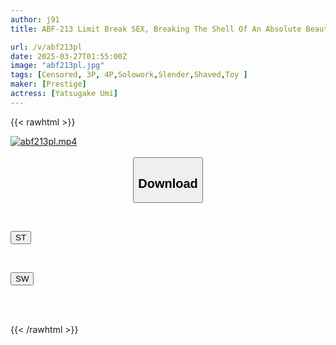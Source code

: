 ```yaml
---
author: j91
title: ABF-213 Limit Break SEX, Breaking The Shell Of An Absolute Beautiful Girl's Masochistic Awakening Sex VOL.11 Umi Yagake

url: /v/abf213pl
date: 2025-03-27T01:55:00Z
image: "abf213pl.jpg"
tags: [Censored, 3P, 4P,Solowork,Slender,Shaved,Toy	]
maker: [Prestige]
actress: [Yatsugake Umi]
---
```



{{< rawhtml >}}

<div class="video" data-videoid="LaA7QO0AZJFRVPV">
    <a href="javascript:;">
        <img src="/v/abf213pl/abf213pl.jpg" width="WIDTH" height="HEIGHT" alt="abf213pl.mp4" loading="lazy">
    </a>
</div>

<script type="text/javascript" src="https://j91.asia/asset/on-demand-st.js"></script>

<br>
  <link rel="stylesheet" href="https://j91.asia/asset/bs5.css">
  
  <center>
  <button class="btn btn-primary" type="button" data-bs-toggle="collapse" data-bs-target=".multi-collapse" aria-expanded="false" aria-controls="multiCollapseExample1 multiCollapseExample2"><h2>Download</h2></button></center>
</p>
<div class="row">
  <div class="col">
    <div class="collapse multi-collapse" id="multiCollapseExample1">
      <div class="card card-body">
	      	      <br>
<div class="buttons">  
<p><a href="/v/abf213pl/st.html" target="_blank"><button class="btn-hover color-3"><i class="fa fa-download"></i> ST</button></a></p></div>
    </div>
  </div>
</div>
  <div class="col">
    <div class="collapse multi-collapse" id="multiCollapseExample2">
      <div class="card card-body">
	      <br>
<div class="buttons">
<p><a href="/v/abf213pl/sw.html" target="_blank"><button class="btn-hover color-2"><i class="fa fa-download"></i> SW</button></a></p></div>
<br><br>
      </div>
    </div>
  </div>
</div>

{{< /rawhtml >}}